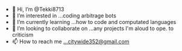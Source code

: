 - 👋 Hi, I’m @Tekki8713
- 👀 I’m interested in ...coding arbitrage bots
- 🌱 I’m currently learning ...how to code and computated languages
- 💞️ I’m looking to collaborate on ...any projects I'm aloud to ope. to criticism 
- 📫 How to reach me ...citywide352@gmail.com

<!---
Tekki8713/Tekki8713 is a ✨ special ✨ repository because its `README.md` (this file) appears on your GitHub profile.
You can click the Preview link to take a look at your changes.
--->
